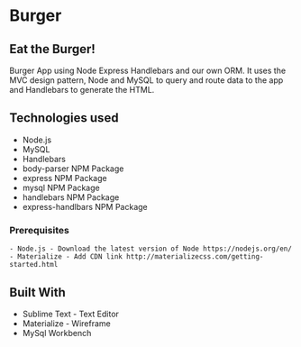 # Burger
## Eat the Burger!

Burger App using Node Express Handlebars and our own ORM. It uses the MVC design pattern, Node and MySQL to query and route data to the app and Handlebars to generate the HTML.

## Technologies used
- Node.js
- MySQL
- Handlebars
- body-parser NPM Package
- express NPM Package
- mysql NPM Package
- handlebars NPM Package
- express-handlbars NPM Package 

### Prerequisites

```
- Node.js - Download the latest version of Node https://nodejs.org/en/
- Materialize - Add CDN link http://materializecss.com/getting-started.html
```

## Built With

* Sublime Text - Text Editor
* Materialize - Wireframe
* MySql Workbench
